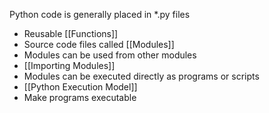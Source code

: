 Python code is generally placed in \*.py files
- Reusable [[Functions]]
- Source code files called [[Modules]]
- Modules can be used from other modules
- [[Importing Modules]]
- Modules can be executed directly as programs or scripts
- [[Python Execution Model]]
- Make programs executable
